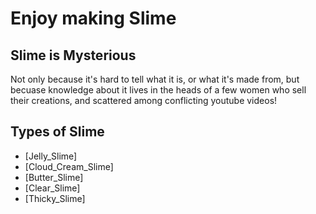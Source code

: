 # Enjoy making Slime
## Slime is Mysterious
Not only because it's hard to tell what it is, or what it's made from, but becuase knowledge about it lives in the heads of a few women who sell their creations, and scattered among conflicting youtube videos!

## Types of Slime
- [Jelly_Slime]
- [Cloud_Cream_Slime]
- [Butter_Slime]
- [Clear_Slime]
- [Thicky_Slime]
